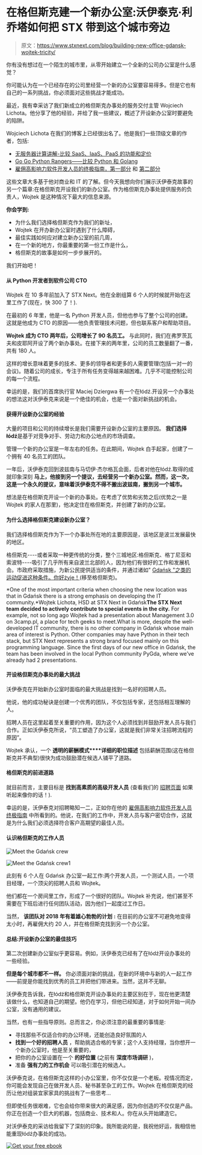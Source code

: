 # 在格但斯克建一个新办公室:沃伊泰克·利乔塔如何把 STX 带到这个城市旁边

> 原文：<https://www.stxnext.com/blog/building-new-office-gdansk-wojtek-tricity/>

 你有没有想过在一个陌生的城市里，从零开始建立一个全新的公司办公室是什么感觉？

你可能认为在一个已经存在的公司里经营一个新的办公室要容易得多。但是它也有自己的一系列挑战，你必须面对这些挑战才能成功。

最近，我有幸采访了我们新成立的格但斯克办事处的服务交付主管 Wojciech Lichota。他分享了他的经验，并给了我一些建议，概述了开设新办公室时要避免的陷阱。

Wojciech Lichota 在我们的博客上已经很出名了。他是我们一些顶级文章的作者，包括:

*   [无服务器计算讲解-比较 SaaS、IaaS、PaaS 的功能和定价](/stx-new-blog/serverless-computing-explained-comparing-features-and-pricing-saas-iaas-paas/)
*   [Go Go Python Rangers——比较 Python 和 Golang](/stx-new-blog/go-go-python-rangers-comparing-python-and-golang/py)
*   [雇佣高影响力软件开发人员的终极指南，第一部分](/stx-new-blog/ultimate-guide-hiring-high-impact-software-developers-part-one/) 和  [第二部分](/stx-new-blog/ultimate-guide-hiring-high-impact-software-developers-part-two/)

这些文章大多基于他对商业和 IT 的了解。但今天我想向你们展示沃伊泰克故事的另一个篇章:在格但斯克开设我们的新办公室。作为格但斯克办事处提供服务的负责人，Wojtek 是这种情况下最大的信息来源。

**你会学到:**

*   为什么我们选择格但斯克作为我们的新址，
*   Wojtek 在开办新办公室时遇到了什么障碍，
*   最佳实践如何应对建立新办公室的前几周，
*   在一个新的地方，你最重要的第一份工作是什么，
*   格但斯克的故事是如何一步步展开的。

我们开始吧！ 

#### 从 Python 开发者到软件公司 CTO

Wojtek 在 10 多年前加入了 STX Next。他在全剧组算 6 个人的时候就开始在这里工作了(现在，快 300 了！).

在最初的 6 年里，他是一名 Python 开发人员，但他也参与了整个公司的创建。这就是他成为 CTO 的原因——他负责管理技术问题，但也联系客户和帮助项目。

**Wojtek 成为 CTO 两年后，公司增长了 90 名员工。** 与此同时，我们在弗罗茨瓦夫和皮耶阿开设了两个新办事处。在接下来的两年里，公司的员工数量翻了一番，共有 180 人。

这样的增长意味着更多的技术、更多的领导者和更多的人需要管理(包括一对一的会议)。随着公司的成长，专注于所有任务变得越来越困难。几乎不可能控制公司的每一个流程。

幸运的是，我们的首席执行官 Maciej Dziergwa 有一个在łódź.开设另一个办事处的想法这对沃伊泰克来说是一个绝佳的机会，也是一个面对新挑战的机会。

#### 获得开设新办公室的经验

大量的项目和公司的持续增长是我们需要开设新办公室的主要原因。 **我们选择łódź**是基于对竞争对手、劳动力和办公地点的市场调查。

管理一个新的办公室是一年左右的任务。在此期间，Wojtek 白手起家，创建了一个拥有 40 名员工的团队。

一年后，沃伊泰克回到波兹南与马切伊·杰尔格瓦会面，后者对他在łódź.取得的成就印象深刻  **马上，他接到另一个提议，去经营另一个新办公室。然而，这一次，这是一个永久的提议，意味着沃伊泰克不得不搬出波兹南，搬到另一个城市。**

想法是在格但斯克开设一个新的办事处。在考虑了优势和劣势之后(优势之一是 Wojtek 的家人在那里)，他决定住在格但斯克，并创建了新的办公室。

#### 为什么选择格但斯克建设新办公室？

我们选择格但斯克作为下一个办事处所在地的主要原因是，该地区是波兰发展最快的地区。

格但斯克----或者采取一种更传统的分类，整个三城地区:格但斯克、格丁尼亚和索波特----吸引了几乎所有来自波兰北部的人，因为他们有很好的工作和发展机会。市政府采取措施，为新公民提供适当的条件，并通过诸如" [Gdańsk "之类的运动促进这种条件。你好żyje！](http://www.gdansk.pl/tu-sie-zyje/)(移至格但斯克)。

*One of the most important criteria when choosing the new location was that in Gdańsk there is a strong emphasis on developing the IT community.*Wojtek Lichota, HSD at STX Next in Gdańsk**The STX Next team decided to actively contribute to special events in the city.** For example, not so long ago Wojtek had a presentation about Management 3.0 on 3camp.pl, a place for tech geeks to meet.What is more, despite the well-developed IT community, there is no other company in Gdańsk whose main area of interest is Python. Other companies may have Python in their tech stack, but STX Next represents a strong brand focused mainly on this programming language. Since the first days of our new office in Gdańsk, the team has been involved in the local Python community PyGda, where we’ve already had 2 presentations.

#### 开设格但斯克办事处的最大挑战

沃伊泰克在开始新办公室时面临的最大挑战是找到一名好的招聘人员。

他说，他的成功秘诀是创建一个优秀的团队，不仅包括专家，还包括相互理解的人。

招聘人员在这里起着至关重要的作用，因为这个人必须找到并鼓励开发人员与我们合作。正如沃伊泰克所说，“员工塑造了办公室，这就是我们非常关注招聘流程的原因”。

Wojtek 承认，一个 **透明的薪酬模式****详细的职位描述** 包括薪酬范围(这在格但斯克并不典型)很快为成功鼓励潜在候选人铺平了道路。

#### 格但斯克的前进道路

就目前而言，主要目标是  **找到高素质的高级开发人员** (查看我们的  [招聘页面](https://career.stxnext.com/job-offers-en/?department=all&location=gdansk-en) 如果听起来像你的话！).

幸运的是，沃伊泰克对招聘略知一二，正如你在他的 [雇佣高影响力软件开发人员终极指南](/stx-new-blog/ultimate-guide-hiring-high-impact-software-developers-part-one/) 中所看到的。他说，在我们的工作中，开发人员与客户密切合作，这就是为什么我们必须选择符合客户高期望的最佳人员。

#### 认识格但斯克的工作人员

![Meet the Gdańsk crew](img/588b8d8dd30fcb6aac588dc0200494d8.png)

![Meet the Gdańsk crew1](img/5d2a53159ea323f190ca6add992395de.png)

此刻有 6 个人在 Gdańsk 办公室一起工作:两个开发人员，一个测试人员，一个项目经理，一个顶尖的招聘人员和 Wojtek。

他们都在一个房间里工作，形成了一个很好的团队。Wojtek 补充说，他们甚至不需要在下班后进行任何团队活动，因为他们一起度过工作日。

当然， **该团队对 2018 年有着雄心勃勃的计划** **:** 在目前的办公室不可避免地变得太小时，再雇佣大约 20 人，并在格但斯克找到另一个办公室。

#### 总结:开设新办公室的最佳技巧

第二次创建新办公室似乎更容易。例如，沃伊泰克已经有了在łódź开设办事处的一些经验。

**但是每个城市都不一样。** 你必须面对新的挑战，在新的环境中与新的人一起工作——前提是你能找到优秀的员工并把他们带进来。当然，这并不无聊。

沃伊泰克告诉我，在łódź和格但斯克开设办事处的主要区别在于，现在他更清楚该做什么，也知道自己的期望。他仍在学习，但他已经知道，对于如何开始一间办公室，没有通用的建议。

当然，也有一些指导原则。总而言之，你必须注意的最重要的事情是:

*   寻找那些不仅适合你的办公环境，还能创造良好氛围的人
*   **找到一个好的招聘人员** ，帮助挑选合格的专家；这个人支持经理，当你想开一个新办公室时，他是至关重要的，
*   把你的办公室设置在一个  **的好位置** (之前有  **深度市场调研** )，
*   准备  **强有力的工作机会** 可以吸引潜在的候选人。

沃伊泰克说，在格但斯克这样的小办公室里，你不仅仅是一个老板。视情况而定，你可能会发现自己在做开发人员、秘书甚至杂工的工作。Wojtek 在格但斯克的经历让他对组装宜家家具的挑战有了一些思考…

但即使任务很艰难，它也会给你带来很大的满足感，因为你创造的不仅仅是产品。你正在创造一个巨大的机器，包括商业、技术和人。你在从头开始建造它。

对沃伊泰克的采访给我留下了深刻的印象。我所能说的是，我祝他好运，我相信他能重现łódź办事处的成功。

[![Get your free ebook](img/9115af701c78dd8154ef102338d8b8d3.png)](https://cta-redirect.hubspot.com/cta/redirect/4542168/d9b230cf-e408-4a04-9e19-94ad3f756ebc)